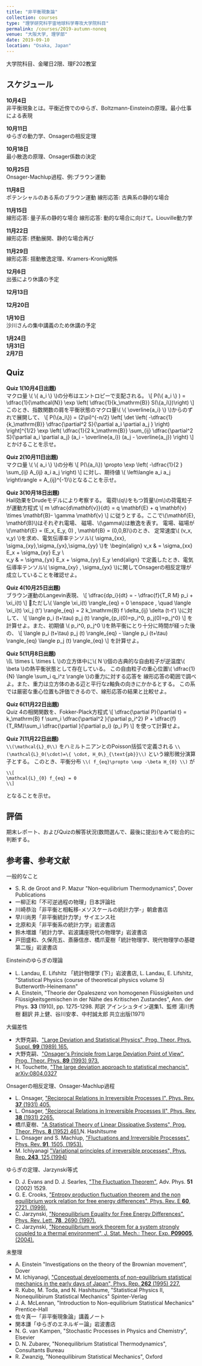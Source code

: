 ```yaml
---
title: "非平衡現象論"
collection: courses
type: "理学研究科宇宙地球科学専攻大学院科目"
permalink: /courses/2019-autumn-noneq
venue: "大阪大学, 理学部"
date: 2019-09-10
location: "Osaka, Japan"
---
```


大学院科目、金曜日2限、理F202教室



スケジュール
-----
**10月4日**  
非平衡現象とは。平衡近傍でのゆらぎ、Boltzmann-Einsteinの原理。最小仕事による表現

**10月11日**  
ゆらぎの動力学、Onsagerの相反定理

**10月18日**  
最小散逸の原理、Onsager係数の決定

**10月25日**  
Onsager-Machlup過程、例:ブラウン運動

**11月8日**  
ポテンシャルのある系のブラウン運動
線形応答: 古典系の静的な場合

**11月15日**  
線形応答: 量子系の静的な場合
線形応答: 動的な場合に向けて。Liouville動力学

**11月22日**  
線形応答: 摂動展開、静的な場合再び

**11月29日**  
線形応答: 揺動散逸定理、Kramers-Kronig関係

**12月6日**  
出張により休講の予定

**12月13日**  

**12月20日**  

**1月10日**  
沙川さんの集中講義のため休講の予定

**1月24日**  
**1月31日**  
**2月7日**  


Quiz
----
**Quiz 1(10月4日出題)**  
マクロ量 \\( \\{ a_i \\} \\)の分布はエントロピーで支配される。
\\[
P(\\{ a_i \\} ) = \dfrac{1}{\mathcal{N}} \exp \left( \dfrac{1}{k_\mathrm{B}}  S(\\{a_i\\})\right)
\\]
このとき、指数関数の肩を平衡状態のマクロ量\\( \\{ \overline{a_i} \\} \\)からのずれで展開して、
\\[
P(\\{a_i\\}) = (2\pi)^{-n/2} \left[ \det \left(
-\dfrac{1}{k_\mathrm{B}} \dfrac{\partial^2 S}{\partial a_i \partial a_j }
 \right)
 \right]^{1/2}
\exp \left(
\dfrac{1}{2 k_\mathrm{B}}
\sum_{ij} \dfrac{\partial^2 S}{\partial a_i \partial a_j} (a_i - \overline{a_i}) (a_j - \overline{a_j})
\right)
\\]
とかけることを示せ。

**Quiz 2(10月11日出題)**  
マクロ量 \\( \\{ a_i \\} \\)の分布
\\[
P(\\{a_i\\}) \propto
\exp \left(
-\dfrac{1}{2 }
\sum_{ij} A_{ij} a_i a_j
\right)
\\]
に対し、期待値 \\( \left\langle a_i a_j \right\rangle = A_{ij}^{-1}\\)となることを示せ。

**Quiz 3(10月18日出題)**  
Hall効果をDrudeモデルにより考察する。
電荷\\(q\\)をもつ質量\\(m\\)の荷電粒子が運動方程式
  \\[
  m \dfrac{d\mathbf{v}}{dt} = q \mathbf{E} + q \mathbf{v} \times
  \mathbf{B}- \gamma \mathbf{v}
  \\]
  に従うとする。ここで\\(\mathbf{E}, \mathbf{B}\\)はそれぞれ電場、
  磁場、\\(\gamma\\)は散逸を表す。
  電場、磁場が\\(\mathbf{E} = (E_x, E_y, 0) , \mathbf{B} = (0,0,B)\\)のとき、
  定常速度\\( (v_x, v_y) \\)を求め、電気伝導率テンソル\\( \sigma_{xx}, \sigma_{xy},\sigma_{yx},\sigma_{yy} \\)を
  \\begin{align}
v_x & = \sigma_{xx} E_x + \sigma_{xy} E_y \\\
v_y & = \sigma_{yx} E_x + \sigma_{yy} E_y
  \\end{align}
  で定義したとき、電気伝導率テンソル\\( \sigma_{xy} , \sigma_{yx} \\)に関してOnsagerの相反定理が成立していることを確認せよ。

**Quiz 4(10月25日出題)**  
ブラウン運動のLangevin表現、
\\[
  \dfrac{dp_i}{dt} = - \dfrac{f}{T_R M} p_i + \xi_i(t)
\\]
ただし\\(  \langle \xi_i(t) \rangle_{eq} = 0 \enspace , \quad \langle \xi_i(t) \xi_j (t') \rangle_{eq} = 2 k_\mathrm{B} f \delta_{ij} \delta (t-t') \\)に対して、
\\[
\langle p_i (t+\tau) p_j (t) \rangle_{p_i(0)=p_i^0, p_j(0)=p_j^0}
\\]
を計算せよ。また、初期値 \\( p_i^0, p_j^0 \\)を熱平衡にとり十分に時間が経った後の、
\\[
\langle p_i (t+\tau) p_j (t) \rangle_{eq} - \langle p_i (t+\tau) \rangle_{eq} \langle p_j (t) \rangle_{eq}
\\]
を計算せよ。

**Quiz 5(11月8日出題)**  
\\(L \times L \times L \\)の立方体中に\\( N \\)個の古典的な自由粒子が逆温度\\( \beta \\)の熱平衡状態として存在している。
この自由粒子の重心位置\\( \dfrac{1}{N} \langle \sum_i q_i^z \rangle \\)の重力に対する応答を
線形応答の範囲で調べよ。また、重力は立方体のある辺と平行なz軸負の向きにかかるとする。
この系では厳密な重心位置も評価できるので、線形応答の結果と比較せよ。

**Quiz 6(11月22日出題)**  
Quiz 4の相関関数を、Fokker-Plack方程式
\\[
 \dfrac{\partial P}{\partial t}
 = k_\mathrm{B} f \sum_i \dfrac{\partial^2 }{\partial p_i^2} P + \dfrac{f}{T_RM}\sum_i \dfrac{\partial }{\partial p_i} (p_i P)
\\]
を使って計算せよ。

**Quiz 7(11月22日出題)**  
`\\(\mathcal{L}_0\\)`
をハミルトニアンとのPoisson括弧で定義される
`\\(\mathcal{L}_0(\cdot)=\{ \cdot, H_0\}_{\text{pb}}\\)`
という線形微分演算子とする。
このとき、平衡分布
`\\( f_{eq}\propto \exp -\beta H_{0} \\)`
が
```
\\[
\mathcal{L}_{0} f_{eq} = 0
\\]
```
となることを示せ。


評価
---
期末レポート、およびQuizの解答状況(数問選んで、最後に提出)をみて総合的に判断する。


参考書、参考文献
-------------
一般的なこと
* S. R. de Groot and P. Mazur "Non-equilibrium Thermodynamics", Dover Publications
* 一柳正和「不可逆過程の物理」日本評論社
* 川崎恭治「非平衡と相転移-メソスケールの統計力学-」朝倉書店
* 早川尚男「非平衡統計力学」サイエンス社
* 北原和夫「非平衡系の統計力学」岩波書店
* 鈴木増雄「統計力学、岩波講座現代の物理学」岩波書店
* 戸田盛和、久保亮五、斎藤信彦、橋爪夏樹「統計物理学、現代物理学の基礎第二版」岩波書店

Einsteinのゆらぎの理論
* L. Landau, E. Lifshitz 「統計物理学 (下)」岩波書店, L. Landau, E. Lifshitz, "Statistical Physics (course of theoretical physics volume 5) Butterworth-Heinemann"
* A. Einstein, "Theorie der Opaleszenz von homogenen Flüssigkeiten und Flüssigkeitsgemischen in der Nähe des Kritischen Zustandes", Ann. der Phys. **33** (1910), pp. 1275-1298. 邦訳 アインシュタイン選集1、監修 湯川秀樹 翻訳 井上健、谷川安孝、中村誠太郎 共立出版(1971)

大偏差性
* 大野克嗣、["Large Deviation and Statistical Physics", Prog. Theor. Phys. Suppl. **99** (1989) 165.](https://doi.org/10.1143/PTPS.99.165)
* 大野克嗣、["Onsager's Principle from Large Deviation Point of View", Prog. Theor. Phys. **89** (1993) 973.](https://doi.org/10.1143/PTP.89.973)
* H. Touchette, ["The large deviation approach to statistical mechancis", arXiv:0804.0327](http://arxiv.org/abs/0804.0327)

Onsagerの相反定理、Onsager-Machlup過程
* L. Onsager, ["Reciprocal Relations in Irreversible Processes I", Phys. Rev. **37** (1931) 405.](http://prola.aps.org/abstract/PR/v37/i4/p405_1)
* L. Onsager, ["Reciprocal Relations in Irreversible Processes II", Phys. Rev. **38** (1931) 2265.](http://prola.aps.org/abstract/PR/v38/i12/p2265_1)
* 橋爪夏樹、["A Statistical Theory of Linear Dissipative Systems", Prog. Theor. Phys. **8** (1952) 461.](https://doi.org/10.1143/PTP/8.4.461)N. Hashitsume
* L. Onsager and S. Machlup, ["Fluctuations and Irreversible Processes", Phys. Rev. **91**, 1505, (1953).](http://prola.aps.org/abstract/PR/v91/i6/p1505_1)
* M. Ichiyanagi ["Variational principles of irreversible processes", Phys. Rep. **243**, 125,(1994)](http://www.sciencedirect.com/science/article/pii/0370157394900523)


ゆらぎの定理、Jarzynski等式
* D. J. Evans and  D. J. Searles, ["The Fluctuation Theorem"</a>, Adv. Phys. **51** (2002) 1529.](http://taylorandfrancis.metapress.com/index/GY5R6P9XX8RYVXGR.pdf)
* G. E. Crooks, ["Entropy production fluctuation theorem and
    the non equilibrium work relation for free energy
  differences", Phys. Rev. E **60**, 2721, (1999).]()
* C. Jarzynski, ["Nonequilibrium Equality for Free Energy
  Differences", Phys. Rev. Lett. **78**, 2690 (1997).]()
*  C. Jarzynski, ["Nonequilibrium  work theorem for a system strongly coupled to a thermal environment", J. Stat. Mech.: Theor. Exp. **P09005**, (2004).]()

未整理
* A. Einstein "Investigations on the theory of the Brownian movement", Dover
* M. Ichiyanagi, ["Conceptual developments of non-equilibrium statistical mechanics in the early days of Japan", Phys. Rep. **262** (1995) 227.](http://www.sciencedirect.com/science?_ob=MImg&_imagekey=B6TVP-3YF4GW9-6-2&_cdi=5540&_user=5735665&_orig=browse&_coverDate=11%2F30%2F1995&_sk=997379994&view=c&wchp=dGLzVlz-zSkWA&md5=eb16ad3f3147413c76cc65ec10af35e6&ie=/sdarticle.pdf)
* R. Kubo, M. Toda, and N. Hashitsume, "Statistical Physics II, Nonequilibirum Statistical Mechanics" Spinter-Verlag
* J. A. McLennan, "Introduction to Non-equilibrium Statistical Mechanics" Prentice-Hall
* 佐々真一「非平衡現象論」講義ノート
* 関本謙「ゆらぎのエネルギー論」岩波書店
* N. G. van Kampen, "Stochastic Processes in Physics and Chemistry", Elsevier
* D. N. Zubarev, "Nonequilibrium Statistical Thermodynamics", Consultants Bureau
* R. Zwanzig, "Nonequilibirum Statistical Mechanics", Oxford

